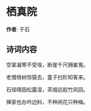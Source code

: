 # 栖真院

**作者**: 于石

## 诗词内容

空翠凝寒不受埃，断崖千尺拥崔嵬。

老僧倚树惊猿去，童子扫阶知客来。

石径晴因松露湿，茶烟远趁竹风回。

禅家也办吟边料，不种闲花只种梅。

